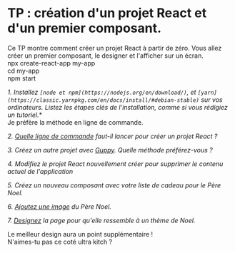 # TP : création d'un projet React et d'un premier composant.

Ce TP montre comment créer un projet React à partir de zéro. Vous allez créer un premier composant, le designer et l'afficher sur un écran.  
    npx create-react-app my-app  
    cd my-app  
    npm start  

*1. Installez `[node et npm](https://nodejs.org/en/download/)`, et `[yarn](https://classic.yarnpkg.com/en/docs/install/#debian-stable)` sur vos ordinateurs. Listez les étapes clés de l'installation, comme si vous rédigiez un tutoriel.**      
  Je préfère la méthode en ligne de commande.  
  
*2. [Quelle ligne de commande](https://github.com/facebook/create-react-app) faut-il lancer pour créer un projet React ?*

*3. Créez un autre projet avec [Guppy](https://github.com/joshwcomeau/guppy). Quelle méthode préférez-vous ?*

*4. Modifiez le projet React nouvellement créer pour supprimer le contenu actuel de l'application*

*5. Créez un nouveau composant avec votre liste de cadeau pour le Père Noel.*

*6. [Ajoutez une image](https://create-react-app.dev/docs/adding-images-fonts-and-files/) du Père Noel.*

*7. [Designez](https://create-react-app.dev/docs/adding-a-stylesheet) la page pour qu'elle ressemble à un thème de Noel.*

Le meilleur design aura un point supplémentaire !  
    N'aimes-tu pas ce coté ultra kitch ?
